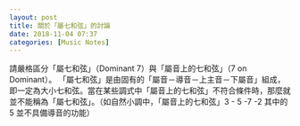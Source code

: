 ```yaml
---
layout: post
title: 關於「屬七和弦」的討論
date: 2018-11-04 07:37
categories: [Music Notes]
---
```


請嚴格區分「屬七和弦」（Dominant 7）與「屬音上的七和弦」（7 on Dominant）。
「屬七和弦」是由固有的「屬音－導音－上主音－下屬音」組成，即一定為大小七和弦。當在某些調式中「屬音上的七和弦」不符合條件時，那麼就並不能稱為「屬七和弦」。（如自然小調中，「屬音上的七和弦」3 - 5 -7 -2 其中的 5 並不具備導音的功能）